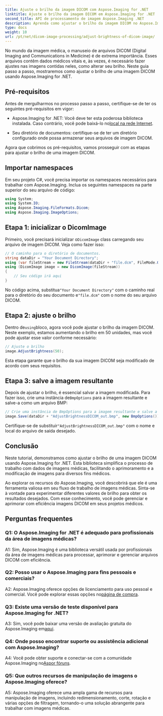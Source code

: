 ```yaml
---
title: Ajuste o brilho da imagem DICOM com Aspose.Imaging for .NET
linktitle: Ajuste o brilho da imagem DICOM em Aspose.Imaging for .NET
second_title: API de processamento de imagem Aspose.Imaging .NET
description: Aprenda como ajustar o brilho da imagem DICOM no Aspose.Imaging for .NET. Aprimore imagens médicas facilmente.
type: docs
weight: 10
url: /pt/net/dicom-image-processing/adjust-brightness-of-dicom-image/
---
```

No mundo da imagem médica, o manuseio de arquivos DICOM (Digital Imaging and Communications in Medicine) é de extrema importância. Esses arquivos contêm dados médicos vitais e, às vezes, é necessário fazer ajustes nas imagens contidas neles, como alterar seu brilho. Neste guia passo a passo, mostraremos como ajustar o brilho de uma imagem DICOM usando Aspose.Imaging for .NET.

## Pré-requisitos

Antes de mergulharmos no processo passo a passo, certifique-se de ter os seguintes pré-requisitos em vigor:

-  Aspose.Imaging for .NET: Você deve ter esta poderosa biblioteca instalada. Caso contrário, você pode baixá-lo no[local na rede Internet](https://releases.aspose.com/imaging/net/).

- Seu diretório de documentos: certifique-se de ter um diretório configurado onde possa armazenar seus arquivos de imagem DICOM.

Agora que cobrimos os pré-requisitos, vamos prosseguir com as etapas para ajustar o brilho de uma imagem DICOM.

## Importar namespaces

Em seu projeto C#, você precisa importar os namespaces necessários para trabalhar com Aspose.Imaging. Inclua os seguintes namespaces na parte superior do seu arquivo de código:

```csharp
using System;
using System.IO;
using Aspose.Imaging.FileFormats.Dicom;
using Aspose.Imaging.ImageOptions;
```

## Etapa 1: inicializar o DicomImage

 Primeiro, você precisará inicializar o`DicomImage` class carregando seu arquivo de imagem DICOM. Veja como fazer isso:

```csharp
// O caminho para o diretório de documentos.
string dataDir = "Your Document Directory";
using (var fileStream = new FileStream(dataDir + "file.dcm", FileMode.Open, FileAccess.Read))
using (DicomImage image = new DicomImage(fileStream))
{
    // Seu código irá aqui
}
```

 No código acima, substitua`"Your Document Directory"` com o caminho real para o diretório do seu documento e`"file.dcm"` com o nome do seu arquivo DICOM.

## Etapa 2: ajuste o brilho

 Dentro de`using`bloco, agora você pode ajustar o brilho da imagem DICOM. Neste exemplo, estamos aumentando o brilho em 50 unidades, mas você pode ajustar esse valor conforme necessário:

```csharp
// Ajuste o brilho
image.AdjustBrightness(50);
```

Esta etapa garante que o brilho da sua imagem DICOM seja modificado de acordo com seus requisitos.

## Etapa 3: salve a imagem resultante

 Depois de ajustar o brilho, é essencial salvar a imagem modificada. Para fazer isso, crie uma instância de`BmpOptions` para a imagem resultante e salve-a como um arquivo BMP:

```csharp
// Crie uma instância de BmpOptions para a imagem resultante e salve a imagem resultante
image.Save(dataDir + "AdjustBrightnessDICOM_out.bmp", new BmpOptions());
```

 Certifique-se de substituir`"AdjustBrightnessDICOM_out.bmp"` com o nome e local do arquivo de saída desejado.

## Conclusão

Neste tutorial, demonstramos como ajustar o brilho de uma imagem DICOM usando Aspose.Imaging for .NET. Esta biblioteca simplifica o processo de trabalho com dados de imagens médicas, facilitando o aprimoramento e a modificação de imagens para diversos fins médicos.

Ao explorar os recursos do Aspose.Imaging, você descobrirá que ele é uma ferramenta valiosa em seu fluxo de trabalho de imagens médicas. Sinta-se à vontade para experimentar diferentes valores de brilho para obter os resultados desejados. Com esse conhecimento, você pode gerenciar e aprimorar com eficiência imagens DICOM em seus projetos médicos.

## Perguntas frequentes

### Q1: O Aspose.Imaging for .NET é adequado para profissionais da área de imagens médicas?

A1: Sim, Aspose.Imaging é uma biblioteca versátil usada por profissionais da área de imagens médicas para processar, aprimorar e gerenciar arquivos DICOM com eficiência.

### Q2: Posso usar o Aspose.Imaging para fins pessoais e comerciais?

 A2: Aspose.Imaging oferece opções de licenciamento para uso pessoal e comercial. Você pode explorar essas opções no[página de compra](https://purchase.aspose.com/buy).

### Q3: Existe uma versão de teste disponível para Aspose.Imaging for .NET?

 A3: Sim, você pode baixar uma versão de avaliação gratuita do Aspose.Imaging em[aqui](https://releases.aspose.com/).

### Q4: Onde posso encontrar suporte ou assistência adicional com Aspose.Imaging?

A4: Você pode obter suporte e conectar-se com a comunidade Aspose.Imaging no[Aspor fóruns](https://forum.aspose.com/).

### Q5: Que outros recursos de manipulação de imagens o Aspose.Imaging oferece?

A5: Aspose.Imaging oferece uma ampla gama de recursos para manipulação de imagens, incluindo redimensionamento, corte, rotação e várias opções de filtragem, tornando-o uma solução abrangente para trabalhar com imagens médicas.